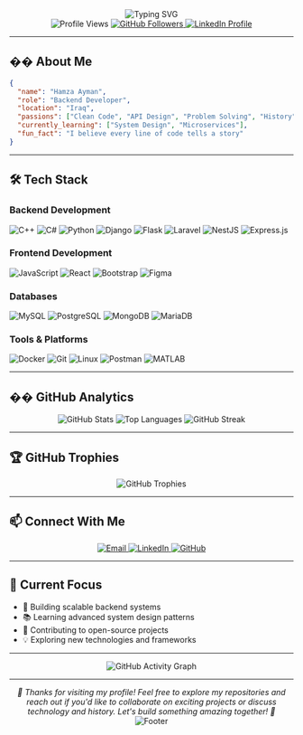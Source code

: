 <div align="center">
  <img src="https://readme-typing-svg.herokuapp.com?font=Fira+Code&weight=500&size=28&pause=1000&color=4F8CC9&center=true&vCenter=true&width=435&lines=Hi+%F0%9F%91%8B%2C+I'm+Hamza+Ayman;Backend+Developer+%7C+Problem+Solver;Passionate+about+clean+code+%26+APIs" alt="Typing SVG" />
</div>

<div align="center">
  <img src="https://komarev.com/ghpvc/?username=hamzaalshammaa&label=Profile%20views&color=0e75b6&style=flat" alt="Profile Views" />
  <a href="https://github.com/hamzaalshammaa">
    <img src="https://img.shields.io/github/followers/hamzaalshammaa?label=Follow&style=social" alt="GitHub Followers" />
  </a>
  <a href="https://linkedin.com/in/hamza-alshammaa">
    <img src="https://img.shields.io/badge/-LinkedIn-blue?style=flat&logo=Linkedin&logoColor=white" alt="LinkedIn Profile" />
  </a>
</div>

---

## �� About Me

```json
{
  "name": "Hamza Ayman",
  "role": "Backend Developer",
  "location": "Iraq",
  "passions": ["Clean Code", "API Design", "Problem Solving", "History"],
  "currently_learning": ["System Design", "Microservices"],
  "fun_fact": "I believe every line of code tells a story"
}
```

---

## 🛠️ Tech Stack

### **Backend Development**
![C++](https://img.shields.io/badge/-C++-00599C?style=for-the-badge&logo=c%2B%2B&logoColor=white)
![C#](https://img.shields.io/badge/-C%23-239120?style=for-the-badge&logo=c-sharp&logoColor=white)
![Python](https://img.shields.io/badge/-Python-3776AB?style=for-the-badge&logo=python&logoColor=white)
![Django](https://img.shields.io/badge/-Django-092E20?style=for-the-badge&logo=django&logoColor=white)
![Flask](https://img.shields.io/badge/-Flask-000000?style=for-the-badge&logo=flask&logoColor=white)
![Laravel](https://img.shields.io/badge/-Laravel-FF2D20?style=for-the-badge&logo=laravel&logoColor=white)
![NestJS](https://img.shields.io/badge/-NestJS-E0234E?style=for-the-badge&logo=nestjs&logoColor=white)
![Express.js](https://img.shields.io/badge/-Express.js-000000?style=for-the-badge&logo=express&logoColor=white)

### **Frontend Development**
![JavaScript](https://img.shields.io/badge/-JavaScript-F7DF1E?style=for-the-badge&logo=javascript&logoColor=black)
![React](https://img.shields.io/badge/-React-61DAFB?style=for-the-badge&logo=react&logoColor=black)
![Bootstrap](https://img.shields.io/badge/-Bootstrap-7952B3?style=for-the-badge&logo=bootstrap&logoColor=white)
![Figma](https://img.shields.io/badge/-Figma-F24E1E?style=for-the-badge&logo=figma&logoColor=white)

### **Databases**
![MySQL](https://img.shields.io/badge/-MySQL-4479A1?style=for-the-badge&logo=mysql&logoColor=white)
![PostgreSQL](https://img.shields.io/badge/-PostgreSQL-336791?style=for-the-badge&logo=postgresql&logoColor=white)
![MongoDB](https://img.shields.io/badge/-MongoDB-47A248?style=for-the-badge&logo=mongodb&logoColor=white)
![MariaDB](https://img.shields.io/badge/-MariaDB-003545?style=for-the-badge&logo=mariadb&logoColor=white)

### **Tools & Platforms**
![Docker](https://img.shields.io/badge/-Docker-2496ED?style=for-the-badge&logo=docker&logoColor=white)
![Git](https://img.shields.io/badge/-Git-F05032?style=for-the-badge&logo=git&logoColor=white)
![Linux](https://img.shields.io/badge/-Linux-FCC624?style=for-the-badge&logo=linux&logoColor=black)
![Postman](https://img.shields.io/badge/-Postman-FF6C37?style=for-the-badge&logo=postman&logoColor=white)
![MATLAB](https://img.shields.io/badge/-MATLAB-0076A8?style=for-the-badge&logo=mathworks&logoColor=white)

---

## �� GitHub Analytics

<div align="center">
  <img src="https://github-readme-stats.vercel.app/api?username=hamzaalshammaa&show_icons=true&theme=radical&hide_border=true&bg_color=0D1117" alt="GitHub Stats" />
  <img src="https://github-readme-stats.vercel.app/api/top-langs/?username=hamzaalshammaa&layout=compact&theme=radical&hide_border=true&bg_color=0D1117" alt="Top Languages" />
  <img src="https://github-readme-streak-stats.herokuapp.com/?user=hamzaalshammaa&theme=radical&hide_border=true&background=0D1117" alt="GitHub Streak" />
</div>

---

## 🏆 GitHub Trophies

<div align="center">
  <img src="https://github-profile-trophy.vercel.app/?username=hamzaalshammaa&theme=radical&no-frame=true&no-bg=false&margin-w=4" alt="GitHub Trophies" />
</div>

---

## 📫 Connect With Me

<div align="center">
  <a href="mailto:Hamza9ayman@example.com">
    <img src="https://img.shields.io/badge/Email-D14836?style=for-the-badge&logo=gmail&logoColor=white" alt="Email" />
  </a>
  <a href="https://linkedin.com/in/hamza-alshammaa">
    <img src="https://img.shields.io/badge/-LinkedIn-blue?style=for-the-badge&logo=Linkedin&logoColor=white" alt="LinkedIn" />
  </a>
  <a href="https://github.com/hamzaalshammaa">
    <img src="https://img.shields.io/badge/-GitHub-181717?style=for-the-badge&logo=github&logoColor=white" alt="GitHub" />
  </a>
</div>

---

## 🎯 Current Focus

- 🔧 Building scalable backend systems
- 📚 Learning advanced system design patterns
- 🌱 Contributing to open-source projects
- 💡 Exploring new technologies and frameworks

---

<div align="center">
  <img src="https://github-readme-activity-graph.vercel.app/graph?username=hamzaalshammaa&theme=radical&hide_border=true&bg_color=0D1117" alt="GitHub Activity Graph" />
</div>

---

<div align="center">
  <i>🌟 Thanks for visiting my profile! Feel free to explore my repositories and reach out if you'd like to collaborate on exciting projects or discuss technology and history. Let's build something amazing together! 🚀</i>
</div>

<div align="center">
  <img src="https://capsule-render.vercel.app/api?type=waving&color=4F8CC9&height=100&section=footer" alt="Footer" />
</div>
